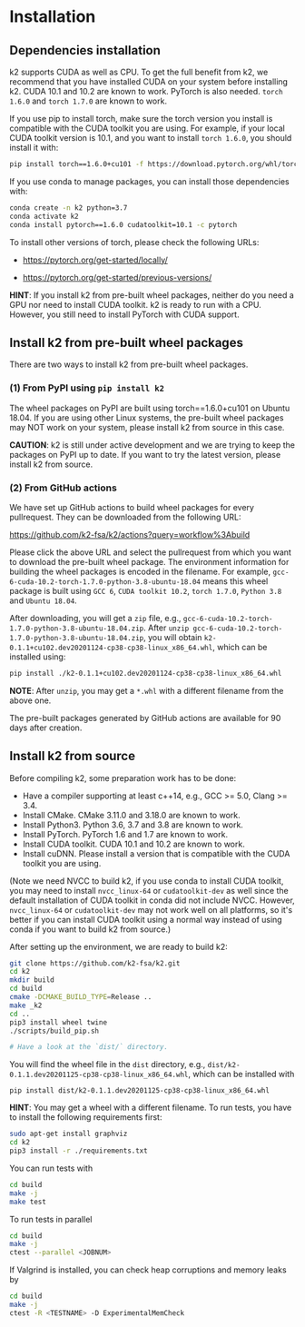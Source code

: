 
# Installation

## Dependencies installation

k2 supports CUDA as well as CPU. To get the full benefit from k2,
we recommend that you have installed CUDA on your system before
installing k2. CUDA 10.1 and 10.2 are known to work. PyTorch
is also needed. `torch 1.6.0` and `torch 1.7.0` are known to work.

If you use pip to install torch, make sure the torch version
you install is compatible with the CUDA toolkit you are using.
For example, if your local CUDA toolkit version is 10.1, and
you want to install `torch 1.6.0`, you should install it with:

```bash
pip install torch==1.6.0+cu101 -f https://download.pytorch.org/whl/torch_stable.html
```

If you use conda to manage packages, you can install those
dependencies with:

```bash
conda create -n k2 python=3.7
conda activate k2
conda install pytorch==1.6.0 cudatoolkit=10.1 -c pytorch
```

To install other versions of torch, please check the following URLs:

- https://pytorch.org/get-started/locally/

- https://pytorch.org/get-started/previous-versions/

**HINT**: If you install k2 from pre-built wheel packages, neither do you need
a GPU nor need to install CUDA toolkit. k2 is ready to run with a CPU. However,
you still need to install PyTorch with CUDA support.


## Install k2 from pre-built wheel packages

There are two ways to install k2 from pre-built wheel packages.

### (1) From PyPI using `pip install k2`

  The wheel packages on PyPI are built using torch==1.6.0+cu101 on Ubuntu 18.04.
  If you are using other Linux systems, the pre-built wheel packages may NOT
  work on your system, please install k2 from source in this case.

  **CAUTION**: k2 is still under active development and we are trying to keep
  the packages on PyPI up to date. If you want to try the latest version, please
  install k2 from source.

### (2) From GitHub actions

We have set up GitHub actions to build wheel packages for every pullrequest.
They can be downloaded from the following URL:

https://github.com/k2-fsa/k2/actions?query=workflow%3Abuild

Please click the above URL and select the pullrequest from which you
want to download the pre-built wheel package. The environment information
for building the wheel packages is encoded in the filename. For example,
`gcc-6-cuda-10.2-torch-1.7.0-python-3.8-ubuntu-18.04` means this wheel
package is built using `GCC 6`, `CUDA toolkit 10.2`, `torch 1.7.0`,
`Python 3.8` and `Ubuntu 18.04`.

After downloading, you will get a `zip` file, e.g.,
`gcc-6-cuda-10.2-torch-1.7.0-python-3.8-ubuntu-18.04.zip`.
After `unzip gcc-6-cuda-10.2-torch-1.7.0-python-3.8-ubuntu-18.04.zip`,
you will obtain `k2-0.1.1+cu102.dev20201124-cp38-cp38-linux_x86_64.whl`,
which can be installed using:

```bash
pip install ./k2-0.1.1+cu102.dev20201124-cp38-cp38-linux_x86_64.whl
```

**NOTE**: After `unzip`, you may get a `*.whl` with a different filename from
the above one.

The pre-built packages generated by GitHub actions are available for 90 days
after creation.


## Install k2 from source

Before compiling k2, some preparation work has to be done:

- Have a compiler supporting at least c++14, e.g., GCC >= 5.0, Clang >= 3.4.
- Install CMake. CMake 3.11.0 and 3.18.0 are known to work.
- Install Python3. Python 3.6, 3.7 and 3.8 are known to work.
- Install PyTorch. PyTorch 1.6 and 1.7 are known to work.
- Install CUDA toolkit. CUDA 10.1 and 10.2 are known to work.
- Install cuDNN. Please install a version that is compatible with the
  CUDA toolkit you are using.

(Note we need NVCC to build k2, if you use conda to install CUDA toolkit,
you may need to install `nvcc_linux-64` or `cudatoolkit-dev` as well since the
default installation of CUDA toolkit in conda did not include NVCC.
However, `nvcc_linux-64` or `cudatoolkit-dev` may not work well on all platforms,
so it's better if you can install CUDA toolkit using a normal way instead of
using conda if you want to build k2 from source.)

After setting up the environment, we are ready to build k2:

```bash
git clone https://github.com/k2-fsa/k2.git
cd k2
mkdir build
cd build
cmake -DCMAKE_BUILD_TYPE=Release ..
make _k2
cd ..
pip3 install wheel twine
./scripts/build_pip.sh

# Have a look at the `dist/` directory.
```

You will find the wheel file in the `dist` directory, e.g.,
`dist/k2-0.1.1.dev20201125-cp38-cp38-linux_x86_64.whl`, which
can be installed with

```
pip install dist/k2-0.1.1.dev20201125-cp38-cp38-linux_x86_64.whl
```

**HINT**: You may get a wheel with a different filename. To run tests,
you have to install the following requirements first:

```bash
sudo apt-get install graphviz
cd k2
pip3 install -r ./requirements.txt
```

You can run tests with

```bash
cd build
make -j
make test
```

To run tests in parallel

```bash
cd build
make -j
ctest --parallel <JOBNUM>
```

If Valgrind is installed, you can check heap corruptions and memory leaks by

```bash
cd build
make -j
ctest -R <TESTNAME> -D ExperimentalMemCheck
```
